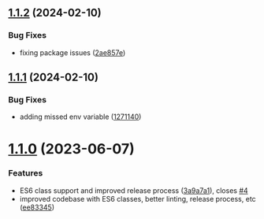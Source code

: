 ## [1.1.2](https://github.com/Service-Unit-469/looker-downloader/compare/v1.1.1...v1.1.2) (2024-02-10)


### Bug Fixes

* fixing package issues ([2ae857e](https://github.com/Service-Unit-469/looker-downloader/commit/2ae857e06106bca66ec27b34d5dd37b0bacff544))

## [1.1.1](https://github.com/Service-Unit-469/looker-downloader/compare/v1.1.0...v1.1.1) (2024-02-10)


### Bug Fixes

* adding missed env variable ([1271140](https://github.com/Service-Unit-469/looker-downloader/commit/12711406cb6d551d07bb4ae67a61d7f28a855a13))

# [1.1.0](https://github.com/Service-Unit-469/looker-downloader/compare/v1.0.0...v1.1.0) (2023-06-07)


### Features

* ES6 class support and improved release process  ([3a9a7a1](https://github.com/Service-Unit-469/looker-downloader/commit/3a9a7a13a01834c19b854a0fb8431f0f5774cecd)), closes [#4](https://github.com/Service-Unit-469/looker-downloader/issues/4)
* improved codebase with ES6 classes, better linting, release process, etc ([ee83345](https://github.com/Service-Unit-469/looker-downloader/commit/ee8334537b7bb89409a0c7482ea63df07e431dab))
